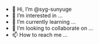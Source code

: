 - 👋 Hi, I’m @syg-sunyuge
- 👀 I’m interested in ...
- 🌱 I’m currently learning ...
- 💞️ I’m looking to collaborate on ...
- 📫 How to reach me ...

<!---
syg-sunyuge/syg-sunyuge is a ✨ special ✨ repository because its `README.md` (this file) appears on your GitHub profile.
You can click the Preview link to take a look at your changes.
--->
